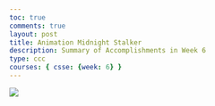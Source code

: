 ```yaml
---
toc: true
comments: true
layout: post
title: Animation Midnight Stalker
description: Summary of Accomplishments in Week 6
type: ccc
courses: { csse: {week: 6} }
---
```

<html lang="en">
<head>
    <meta charset="UTF-8">
    <meta http-equiv="X-UA-Compatible" content="IE=edge">
    <meta name="viewport" content="width=device-width, initial-scale=1.0">
    <title>Midnight Stalker</title>
</head>
<body>
    <div>
        <canvas id="spriteContainer">
            <img id="ninjaSprite" src="{{site.baseurl}}/images/midnightStalker.png">
        </canvas>
    </div>
    <script src="{{site.baseurl}}/assets/BoxGame/js/2023-09-10-MidnightStalker.js"></script>
    <script>
        window.addEventListener('load', function () {
            const canvas = document.getElementById('spriteContainer');
            const ctx = canvas.getContext('2d');
            const SPRITE_WIDTH = 30;
            const SPRITE_HEIGHT = 30;
            const SCALE_FACTOR = 3;
            const FRAME_LIMIT = 5;
            const DESIRED_FRAME_RATE = 8;
            const FRAME_INTERVAL = 1000 / DESIRED_FRAME_RATE;
            const BOMB_RADIUS = 5;
            const BOMB_SPEED = 20;
            const BOMB_DISTANCE = 200;
            const BOMB_THROW_INTERVAL = 5000; // 5 seconds
            canvas.width = SPRITE_WIDTH * SCALE_FACTOR * 2;
            canvas.height = SPRITE_HEIGHT * SCALE_FACTOR;
            class Ninja {
                constructor() {
                    this.image = document.getElementById("ninjaSprite");
                    this.spriteWidth = SPRITE_WIDTH;
                    this.spriteHeight = SPRITE_HEIGHT;
                    this.width = this.spriteWidth;
                    this.height = this.spriteHeight;
                    this.x = 0;
                    this.y = 0;
                    this.scale = SCALE_FACTOR;
                    this.minFrame = 0;
                    this.maxFrame = FRAME_LIMIT;
                    this.frameX = 0;
                    this.frameY = 2;
                    this.velocityX = 6;
                    this.animationCounter = 0;
                    this.animationLimit = 2; // Change this to control the number of times each animation should run
                }
                draw(context) {
                    context.drawImage(
                        this.image,
                        this.frameX * this.spriteWidth,
                        this.frameY * this.spriteHeight,
                        this.spriteWidth,
                        this.spriteHeight,
                        this.x,
                        this.y,
                        this.width * this.scale,
                        this.height * this.scale
                    );
                }
                update() {
                    if (this.frameX < this.maxFrame) {
                        this.frameX++;
                    } else {
                        this.frameX = 0;
                        this.animationCounter++;
                        if (this.animationCounter >= this.animationLimit) {
                            this.animationCounter = 0;
                            switch (this.frameY) {
                                case 2:
                                    this.frameY = 5; // Switch to Sword Fighting
                                    break;
                                case 5:
                                    this.frameY = 6; // Switch to Sword Strikes
                                    break;
                                case 6:
                                    this.frameY = 2; // Switch back to Jumping
                                    break;
                            }
                        }
                    }
                    this.x += this.velocityX;
                    if (this.x > canvas.width) {
                        this.x = -this.width * this.scale;
                    }
                }
            }
            class Bomb {
                constructor(x, y) {
                    this.x = x;
                    this.y = y;
                    this.radius = BOMB_RADIUS;
                    this.speed = BOMB_SPEED;
                    this.distanceTravelled = 0;
                    this.color = 'black';
                }
                draw(context) {
                    context.beginPath();
                    context.arc(this.x, this.y, this.radius, 0, 2 * Math.PI);
                    context.fillStyle = this.color;
                    context.fill();
                    context.closePath();
                }
                update() {
                    this.x += this.speed;
                    this.distanceTravelled += this.speed;
                    if (this.distanceTravelled >= BOMB_DISTANCE) {
                        bombs.splice(bombs.indexOf(this), 1);
                    } else if (this.distanceTravelled >= 180) {
                        this.color = 'orange';
                        this.radius = BOMB_RADIUS * 2.5;
                    }
                }
            }
            const ninja = new Ninja();
            const bombs = [];
            function throwBomb() {
                const bomb = new Bomb(ninja.x + ninja.width * ninja.scale, ninja.y + ninja.height * ninja.scale / 2);
                bombs.push(bomb);
            }
            function automaticBombThrow() {
                throwBomb(); // Throw a bomb initially
                setInterval(throwBomb, BOMB_THROW_INTERVAL);
            }
            automaticBombThrow(); // Start the automatic bomb throwing
            let lastTimestamp = 0;
            function animate(timestamp) {
                const deltaTime = timestamp - lastTimestamp;
                if (deltaTime >= FRAME_INTERVAL) {
                    ctx.clearRect(0, 0, canvas.width, canvas.height);
                    ninja.draw(ctx);
                    ninja.update();
                    bombs.forEach(bomb => {
                        bomb.draw(ctx);
                        bomb.update();
                    });
                    lastTimestamp = timestamp;
                }
                requestAnimationFrame(animate);
            }
            animate();
        });
    </script>
</body>
</html>